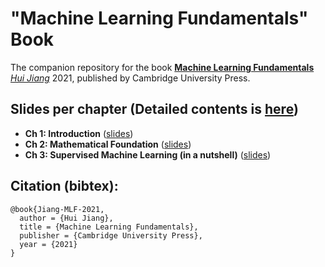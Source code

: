 # "Machine Learning Fundamentals" Book

The companion repository for the book [**Machine Learning Fundamentals**](https://www.amazon.com/Machine-Learning-Fundamentals-Concise-Introduction/dp/1108940021) [*Hui Jiang*](https://wiki.eecs.yorku.ca/user/hj/) 2021, 
published by Cambridge University Press.

## Slides per chapter (Detailed  contents is [here](materials/DetailedContents.pdf))

- **Ch 1: Introduction**    ([slides](https://wiki.eecs.yorku.ca/user/hj/_media/research:ch1_introduction.pdf))
- **Ch 2:  Mathematical Foundation**  ([slides](https://wiki.eecs.yorku.ca/user/hj/_media/research:ch2_mathematical_foundation.pdf))
- **Ch 3: Supervised Machine Learning (in a nutshell)** ([slides](https://wiki.eecs.yorku.ca/user/hj/_media/research:ch3_supervised_machine_learning.pdf))

## Citation (bibtex):
```
@book{Jiang-MLF-2021, 
  author = {Hui Jiang},
  title = {Machine Learning Fundamentals}, 
  publisher = {Cambridge University Press},
  year = {2021} 
}
```

